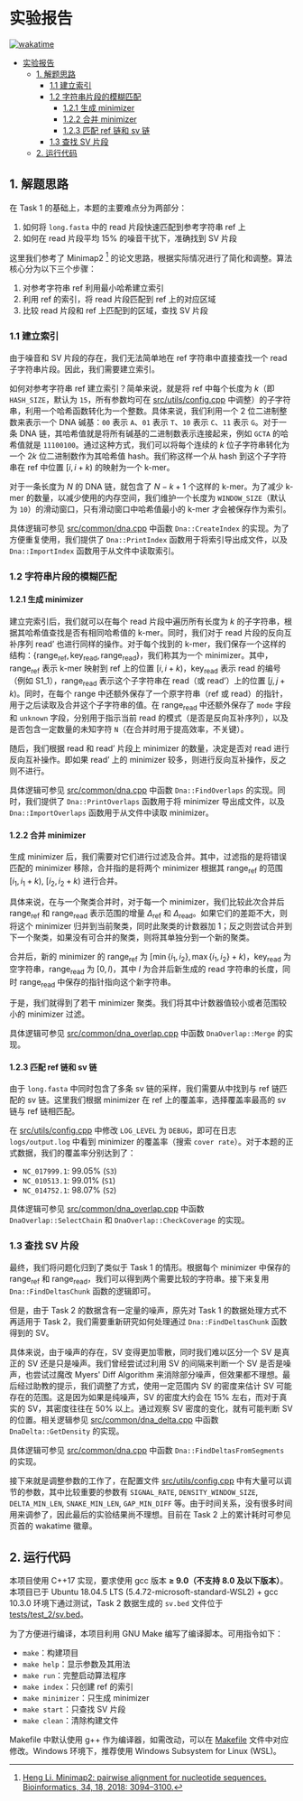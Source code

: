 # 实验报告

[![wakatime](https://wakatime.com/badge/github/hakula139/dna-error-detection.svg)](https://wakatime.com/badge/github/hakula139/dna-error-detection)

- [实验报告](#实验报告)
  - [1. 解题思路](#1-解题思路)
    - [1.1 建立索引](#11-建立索引)
    - [1.2 字符串片段的模糊匹配](#12-字符串片段的模糊匹配)
      - [1.2.1 生成 minimizer](#121-生成-minimizer)
      - [1.2.2 合并 minimizer](#122-合并-minimizer)
      - [1.2.3 匹配 ref 链和 sv 链](#123-匹配-ref-链和-sv-链)
    - [1.3 查找 SV 片段](#13-查找-sv-片段)
  - [2. 运行代码](#2-运行代码)

## 1. 解题思路

在 Task 1 的基础上，本题的主要难点分为两部分：

1. 如何将 `long.fasta` 中的 $\textrm{read}$ 片段快速匹配到参考字符串 $\textrm{ref}$ 上
2. 如何在 $\textrm{read}$ 片段平均 $15\%$ 的噪音干扰下，准确找到 SV 片段

这里我们参考了 Minimap2 [^1] 的论文思路，根据实际情况进行了简化和调整。算法核心分为以下三个步骤：

1. 对参考字符串 $\textrm{ref}$ 利用最小哈希建立索引
2. 利用 $\textrm{ref}$ 的索引，将 $\textrm{read}$ 片段匹配到 $\textrm{ref}$ 上的对应区域
3. 比较 $\textrm{read}$ 片段和 $\textrm{ref}$ 上匹配到的区域，查找 SV 片段

### 1.1 建立索引

由于噪音和 SV 片段的存在，我们无法简单地在 $\textrm{ref}$ 字符串中直接查找一个 $\textrm{read}$ 子字符串片段。因此，我们需要建立索引。

如何对参考字符串 $\textrm{ref}$ 建立索引？简单来说，就是将 $\textrm{ref}$ 中每个长度为 $k$（即 `HASH_SIZE`，默认为 `15`，所有参数均可在 [src/utils/config.cpp](../src/utils/config.cpp) 中调整）的子字符串，利用一个哈希函数转化为一个整数。具体来说，我们利用一个 2 位二进制整数来表示一个 DNA 碱基：`00` 表示 `A`、`01` 表示 `T`、`10` 表示 `C`、`11` 表示 `G`。对于一条 DNA 链，其哈希值就是将所有碱基的二进制数表示连接起来，例如 `GCTA` 的哈希值就是 `11100100`。通过这种方式，我们可以将每个连续的 $k$ 位子字符串转化为一个 $2k$ 位二进制数作为其哈希值 $\textrm{hash}$。我们称这样一个从 $\textrm{hash}$ 到这个子字符串在 $\textrm{ref}$ 中位置 $[i, i+k)$ 的映射为一个 $\textrm{k-mer}$。

对于一条长度为 $N$ 的 DNA 链，就包含了 $N-k+1$ 个这样的 $\textrm{k-mer}$。为了减少 $\textrm{k-mer}$ 的数量，以减少使用的内存空间，我们维护一个长度为 `WINDOW_SIZE`（默认为 `10`）的滑动窗口，只有滑动窗口中哈希值最小的 $\textrm{k-mer}$ 才会被保存作为索引。

具体逻辑可参见 [src/common/dna.cpp](../src/common/dna.cpp) 中函数 `Dna::CreateIndex` 的实现。为了方便重复使用，我们提供了 `Dna::PrintIndex` 函数用于将索引导出成文件，以及 `Dna::ImportIndex` 函数用于从文件中读取索引。

### 1.2 字符串片段的模糊匹配

#### 1.2.1 生成 minimizer

建立完索引后，我们就可以在每个 $\textrm{read}$ 片段中遍历所有长度为 $k$ 的子字符串，根据其哈希值查找是否有相同哈希值的 $\textrm{k-mer}$。同时，我们对于 $\textrm{read}$ 片段的反向互补序列 $\textrm{read'}$ 也进行同样的操作。对于每个找到的 $\textrm{k-mer}$，我们保存一个这样的结构：$\{ \textrm{range}_\textrm{ref},\,\textrm{key}_\textrm{read},\,\textrm{range}_\textrm{read} \}$，我们称其为一个 $\textrm{minimizer}$。其中，$\textrm{range}_\textrm{ref}$ 表示 $\textrm{k-mer}$ 映射到 $\textrm{ref}$ 上的位置 $[i, i+k)$，$\textrm{key}_\textrm{read}$ 表示 $\textrm{read}$ 的编号（例如 $\textrm{S1_1}$），$\textrm{range}_\textrm{read}$ 表示这个子字符串在 $\textrm{read}$（或 $\textrm{read'}$）上的位置 $[j, j+k)$。同时，在每个 $\textrm{range}$ 中还额外保存了一个原字符串（$\textrm{ref}$ 或 $\textrm{read}$）的指针，用于之后读取及合并这个子字符串的值。在 $\textrm{range}_\textrm{read}$ 中还额外保存了 `mode` 字段和 `unknown` 字段，分别用于指示当前 $\textrm{read}$ 的模式（是否是反向互补序列），以及是否包含一定数量的未知字符 `N`（在合并时用于提高效率，不关键）。

随后，我们根据 $\textrm{read}$ 和 $\textrm{read'}$ 片段上 $\textrm{minimizer}$ 的数量，决定是否对 $\textrm{read}$ 进行反向互补操作。即如果 $\textrm{read'}$ 上的 $\textrm{minimizer}$ 较多，则进行反向互补操作，反之则不进行。

具体逻辑可参见 [src/common/dna.cpp](../src/common/dna.cpp) 中函数 `Dna::FindOverlaps` 的实现。同时，我们提供了 `Dna::PrintOverlaps` 函数用于将 $\textrm{minimizer}$ 导出成文件，以及 `Dna::ImportOverlaps` 函数用于从文件中读取 $\textrm{minimizer}$。

#### 1.2.2 合并 minimizer

生成 $\textrm{minimizer}$ 后，我们需要对它们进行过滤及合并。其中，过滤指的是将错误匹配的 $\textrm{minimizer}$ 移除，合并指的是将两个 $\textrm{minimizer}$ 根据其 $\textrm{range}_\textrm{ref}$ 的范围 $[i_1, i_1+k)$, $[i_2, i_2+k)$ 进行合并。

具体来说，在与一个聚类合并时，对于每一个 $\textrm{minimizer}$，我们比较此次合并后 $\textrm{range}_\textrm{ref}$ 和 $\textrm{range}_\textrm{read}$ 表示范围的增量 $\Delta_\textrm{ref}$ 和 $\Delta_\textrm{read}$。如果它们的差距不大，则将这个 $\textrm{minimizer}$ 归并到当前聚类，同时此聚类的计数器加 1；反之则尝试合并到下一个聚类，如果没有可合并的聚类，则将其单独分到一个新的聚类。

合并后，新的 $\textrm{minimizer}$ 的 $\textrm{range}_\textrm{ref}$ 为 $[\min\{i_1, i_2\}, \max\{i_1, i_2\} + k)$，$\textrm{key}_\textrm{read}$ 为空字符串，$\textrm{range}_\textrm{read}$ 为 $[0, l)$，其中 $l$ 为合并后新生成的 $\textrm{read}$ 字符串的长度，同时 $\textrm{range}_\textrm{read}$ 中保存的指针指向这个新字符串。

于是，我们就得到了若干 $\textrm{minimizer}$ 聚类。我们将其中计数器值较小或者范围较小的 $\textrm{minimizer}$ 过滤。

具体逻辑可参见 [src/common/dna_overlap.cpp](../src/common/dna_overlap.cpp) 中函数 `DnaOverlap::Merge` 的实现。

#### 1.2.3 匹配 ref 链和 sv 链

由于 `long.fasta` 中同时包含了多条 $\textrm{sv}$ 链的采样，我们需要从中找到与 $\textrm{ref}$ 链匹配的 $\textrm{sv}$ 链。这里我们根据 $\textrm{minimizer}$ 在 $\textrm{ref}$ 上的覆盖率，选择覆盖率最高的 $\textrm{sv}$ 链与 $\textrm{ref}$ 链相匹配。

在 [src/utils/config.cpp](../src/utils/config.cpp) 中修改 `LOG_LEVEL` 为 `DEBUG`，即可在日志 `logs/output.log` 中看到 $\textrm{minimizer}$ 的覆盖率（搜索 `cover rate`）。对于本题的正式数据，我们的覆盖率分别达到了：

- `NC_017999.1`: $99.05\%$ (`S3`)
- `NC_010513.1`: $99.01\%$ (`S1`)
- `NC_014752.1`: $98.07\%$ (`S2`)

具体逻辑可参见 [src/common/dna_overlap.cpp](../src/common/dna_overlap.cpp) 中函数 `DnaOverlap::SelectChain` 和 `DnaOverlap::CheckCoverage` 的实现。

### 1.3 查找 SV 片段

最终，我们将问题化归到了类似于 Task 1 的情形。根据每个 $\textrm{minimizer}$ 中保存的 $\textrm{range}_\textrm{ref}$ 和 $\textrm{range}_\textrm{read}$，我们可以得到两个需要比较的字符串。接下来复用 `Dna::FindDeltasChunk` 函数的逻辑即可。

但是，由于 Task 2 的数据含有一定量的噪声，原先对 Task 1 的数据处理方式不再适用于 Task 2，我们需要重新研究如何处理通过 `Dna::FindDeltasChunk` 函数得到的 SV。

具体来说，由于噪声的存在，SV 变得更加零散，同时我们难以区分一个 SV 是真正的 SV 还是只是噪声。我们曾经尝试过利用 SV 的间隔来判断一个 SV 是否是噪声，也尝试过魔改 Myers' Diff Algorithm 来消除部分噪声，但效果都不理想。最后经过助教的提示，我们调整了方式，使用一定范围内 SV 的密度来估计 SV 可能存在的范围。这是因为如果是纯噪声，SV 的密度大约会在 $15\%$ 左右，而对于真实的 SV，其密度往往在 $50\%$ 以上。通过观察 SV 密度的变化，就有可能判断 SV 的位置。相关逻辑参见 [src/common/dna_delta.cpp](../src/common/dna_delta.cpp) 中函数 `DnaDelta::GetDensity` 的实现。

具体逻辑可参见 [src/common/dna.cpp](../src/common/dna.cpp) 中函数 `Dna::FindDeltasFromSegments` 的实现。

接下来就是调整参数的工作了，在配置文件 [src/utils/config.cpp](../src/utils/config.cpp) 中有大量可以调节的参数，其中比较重要的参数有 `SIGNAL_RATE`, `DENSITY_WINDOW_SIZE`, `DELTA_MIN_LEN`, `SNAKE_MIN_LEN`, `GAP_MIN_DIFF` 等。由于时间关系，没有很多时间用来调参了，因此最后的实验结果尚不理想。目前在 Task 2 上的累计耗时可参见页首的 wakatime 徽章。

## 2. 运行代码

本项目使用 C++17 实现，要求使用 gcc 版本 **≥ 9.0（不支持 8.0 及以下版本）**。本项目已于 Ubuntu 18.04.5 LTS (5.4.72-microsoft-standard-WSL2) + gcc 10.3.0 环境下通过测试，Task 2 数据生成的 `sv.bed` 文件位于 [tests/test_2/sv.bed](../tests/test_2/sv.bed)。

为了方便进行编译，本项目利用 GNU Make 编写了编译脚本。可用指令如下：

- `make`：构建项目
- `make help`：显示参数及其用法
- `make run`：完整启动算法程序
- `make index`：只创建 $\textrm{ref}$ 的索引
- `make minimizer`：只生成 $\textrm{minimizer}$
- `make start`：只查找 SV 片段
- `make clean`：清除构建文件

Makefile 中默认使用 g++ 作为编译器，如需改动，可以在 [Makefile](../Makefile) 文件中对应修改。Windows 环境下，推荐使用 Windows Subsystem for Linux (WSL)。

[^1]: [Heng Li. Minimap2: pairwise alignment for nucleotide sequences. Bioinformatics, 34, 18, 2018: 3094–3100.](https://doi.org/10.1093/bioinformatics/bty191)
